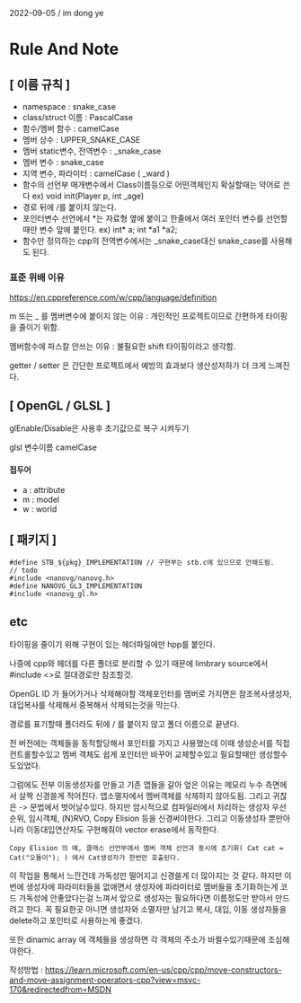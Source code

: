 
2022-09-05 / im dong ye
# Rule And Note

## [ 이름 규칙 ]

* namespace : snake_case
* class/struct 이름 : PascalCase
* 함수/멤버 함수 : camelCase
* 멤버 상수 : UPPER_SNAKE_CASE
* 멤버 static변수, 전역변수 : _snake_case
* 멤버 변수 : snake_case
* 지역 변수, 파라미터 : camelCase ( _ward )
* 함수의 선언부 매개변수에서 Class이름등으로 어떤객체인지 확실할때는 약어로 쓴다 ex) void init(Player p, int _age)
* 경로 뒤에 /를 붙이지 않는다.
* 포인터변수 선언에서 \*는 자료형 옆에 붙이고 한줄에서 여러 포인터 변수를 선언할때만 변수 앞에 붙인다. ex) int\* a; int  \*a1 \*a2;
* 함수만 정의하는 cpp의 전역변수에서는 _snake_case대신 snake_case를 사용해도 된다.

### 표준 위배 이유

https://en.cppreference.com/w/cpp/language/definition

m 또는 _ 를 멤버변수에 붙이지 않는 이유 : 개인적인 프로젝트이므로 간편하게 타이핑을 줄이기 위함.

멤버함수에 파스칼 안쓰는 이유 : 불필요한 shift 타이핑이라고 생각함.

getter / setter 은 간단한 프로젝트에서 예방의 효과보다 생산성저하가 더 크게 느껴진다.

## [ OpenGL / GLSL ]

glEnable/Disable은 사용후 초기값으로 복구 시켜두기

glsl 변수이름 camelCase

#### 접두어
* a : attribute
* m : model
* w : world

## [ 패키지 ]
```
#define STB_${pkg}_IMPLEMENTATION // 구현부는 stb.c에 있으므로 안해도됨.
// todo
#include <nanovg/nanovg.h>
#define NANOVG_GL3_IMPLEMENTATION
#include <nanovg_gl.h>
```

## etc

타이핑을 줄이기 위해 구현이 있는 헤더파일에만 hpp를 붙인다.

나중에 cpp와 헤더를 다른 폴더로 분리할 수 있기 때문에 limbrary source에서 #include <>로 절대경로만 참조할것.

OpenGL ID 가 들어가거나 삭제해야할 객체포인터를 맴버로 가지면은 참조복사생성자, 대입복사를 삭제해서 중복해서 삭제되는것을 막는다.

경로를 표기할때 폴더라도 뒤에 / 를 붙이지 않고 폴더 이름으로 끝낸다.

전 버전에는 객체들을 동적할당해서 포인터를 가지고 사용했는데 이때 생성순서를 직접 컨트롤할수있고 멤버 객체도 쉽게 포인터만 바꾸어 교체할수있고 필요할때만 생성할수도있었다.

그럼에도 전부 이동생성자를 만들고 기존 앱들을 갈아 엎은 이유는 메모리 누수 측면에서 살짝 신경쓸게 적어진다. 앱소멸자에서 멤버객체를 삭제하지 않아도됨. 그리고 귀찮은 -> 문법에서 벗어날수있다. 하지만 암시적으로 컴파일러에서 처리하는 생성자 우선순위, 임시객체, (N)RVO, Copy Elision 등을 신경써야한다. 그리고 이동생성자 뿐만아니라 이동대입연산자도 구현해줘야 vector erase에서 동작한다.

    Copy Elision 의 예, 클래스 선언부에서 멤버 객체 선언과 동시에 초기화( Cat cat = Cat("오돌이"); ) 에서 Cat생성자가 한번만 호출된다.

이 작업을 통해서 느낀건데 가독성만 떨어지고 신경쓸게 더 많아지는 것 같다. 하지만 이번에 생성자에 파라미터들을 없애면서 생성자에 파라미터로 멤버들을 초기화하는게 코드 가독성에 안좋았다는걸 느껴서 앞으로 생성자는 필요하다면 이름정도만 받아서 만드려고 한다. 꼭 필요한곳 아니면 생성자와 소멸자만 남기고 복사, 대입, 이동 생성자들을 delete하고 포인터로 사용하는게 좋겠다.

또한 dinamic array 에 객체들을 생성하면 각 객체의 주소가 바뀔수있기때문에 조심해야한다.

작성방법 : https://learn.microsoft.com/en-us/cpp/cpp/move-constructors-and-move-assignment-operators-cpp?view=msvc-170&redirectedfrom=MSDN

